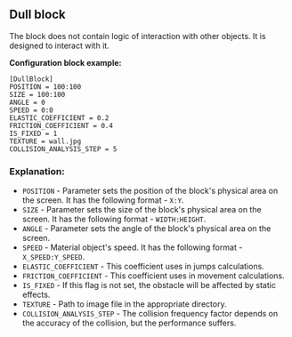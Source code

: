  ## Dull block

 The block does not contain logic of interaction with other objects. It is designed to interact with it.

 **Configuration block example:**

    [DullBlock]
    POSITION = 100:100
    SIZE = 100:100
    ANGLE = 0
    SPEED = 0:0
    ELASTIC_COEFFICIENT = 0.2
    FRICTION_COEFFICIENT = 0.4
    IS_FIXED = 1
    TEXTURE = wall.jpg
    COLLISION_ANALYSIS_STEP = 5

 ### Explanation:

 * `POSITION` - Parameter sets the position of the block's physical area on the screen. It has the following format - `X:Y`.
 * `SIZE` - Parameter sets the size of the block's physical area on the screen. It has the following format - `WIDTH:HEIGHT`.
 * `ANGLE` - Parameter sets the angle of the block's physical area on the screen. 
 * `SPEED` - Material object's speed. It has the following format - `X_SPEED:Y_SPEED`.
 * `ELASTIC_COEFFICIENT` - This coefficient uses in jumps calculations.
 * `FRICTION_COEFFICIENT` - This coefficient uses in movement calculations.
 * `IS_FIXED` - If this flag is not set, the obstacle will be affected by static effects.
 * `TEXTURE` - Path to image file in the appropriate directory.
 * `COLLISION_ANALYSIS_STEP` - The collision frequency factor depends on the accuracy of the collision, but the performance suffers.